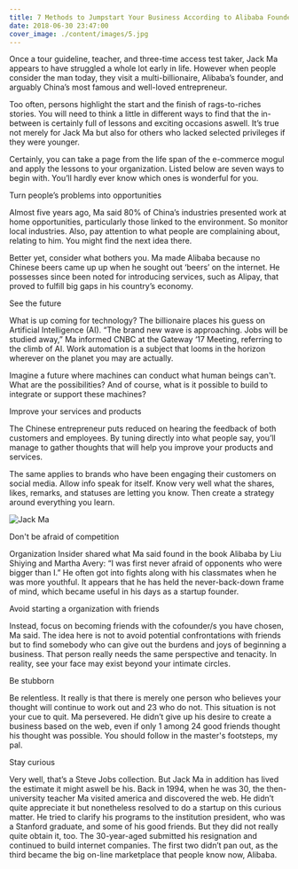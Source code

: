 ```yaml
---
title: 7 Methods to Jumpstart Your Business According to Alibaba Founder Jack Ma
date: 2018-06-30 23:47:00
cover_image: ./content/images/5.jpg
---
```




Once a tour guideline, teacher, and three-time access test taker, Jack Ma appears to have struggled a whole lot early in life. However when people consider the man today, they visit a multi-billionaire, Alibaba’s founder, and arguably China’s most famous and well-loved entrepreneur.

Too often, persons highlight the start and the finish of rags-to-riches stories. You will need to think a little in different ways to find that the in-between is certainly full of lessons and exciting occasions aswell. It’s true not merely for Jack Ma but also for others who lacked selected privileges if they were younger.

Certainly, you can take a page from the life span of the e-commerce mogul and apply the lessons to your organization. Listed below are seven ways to begin with. You’ll hardly ever know which ones is wonderful for you.

Turn people’s problems into opportunities

Almost five years ago, Ma said 80% of China’s industries presented work at home opportunities, particularly those linked to the environment. So monitor local industries. Also, pay attention to what people are complaining about, relating to him. You might find the next idea there.

Better yet, consider what bothers you. Ma made Alibaba because no Chinese beers came up up when he sought out ‘beers’ on the internet. He possesses since been noted for introducing services, such as Alipay, that proved to fulfill big gaps in his country’s economy.

See the future

What is up coming for technology? The billionaire places his guess on Artificial Intelligence (AI). “The brand new wave is approaching. Jobs will be studied away,” Ma informed CNBC at the Gateway ‘17 Meeting, referring to the climb of AI. Work automation is a subject that looms in the horizon wherever on the planet you may are actually.

Imagine a future where machines can conduct what human beings can't. What are the possibilities? And of course, what is it possible to build to integrate or support these machines?

Improve your services and products

The Chinese entrepreneur puts reduced on hearing the feedback of both customers and employees. By tuning directly into what people say, you’ll manage to gather thoughts that will help you improve your products and services.

The same applies to brands who have been engaging their customers on social media. Allow info speak for itself. Know very well what the shares, likes, remarks, and statuses are letting you know. Then create a strategy around everything you learn.

![Jack Ma](/content/images/5.jpg)

Don't be afraid of competition

Organization Insider shared what Ma said found in the book Alibaba by Liu Shiying and Martha Avery: “I was first never afraid of opponents who were bigger than I.” He often got into fights along with his classmates when he was more youthful. It appears that he has held the never-back-down frame of mind, which became useful in his days as a startup founder. 

Avoid starting a organization with friends

Instead, focus on becoming friends with the cofounder/s you have chosen, Ma said. The idea here is not to avoid potential confrontations with friends but to find somebody who can give out the burdens and joys of beginning a business. That person really needs the same perspective and tenacity. In reality, see your face may exist beyond your intimate circles.

Be stubborn

Be relentless. It really is that there is merely one person who believes your thought will continue to work out and 23 who do not. This situation is not your cue to quit. Ma persevered. He didn’t give up his desire to create a business based on the web, even if only 1 among 24 good friends thought his thought was possible. You should follow in the master's footsteps, my pal.

Stay curious

Very well, that’s a Steve Jobs collection. But Jack Ma in addition has lived the estimate it might aswell be his. Back in 1994, when he was 30, the then-university teacher Ma visited america and discovered the web. He didn’t quite appreciate it but nonetheless resolved to do a startup on this curious matter. He tried to clarify his programs to the institution president, who was a Stanford graduate, and some of his good friends. But they did not really quite obtain it, too. The 30-year-aged submitted his resignation and continued to build internet companies. The first two didn’t pan out, as the third became the big on-line marketplace that people know now, Alibaba.
